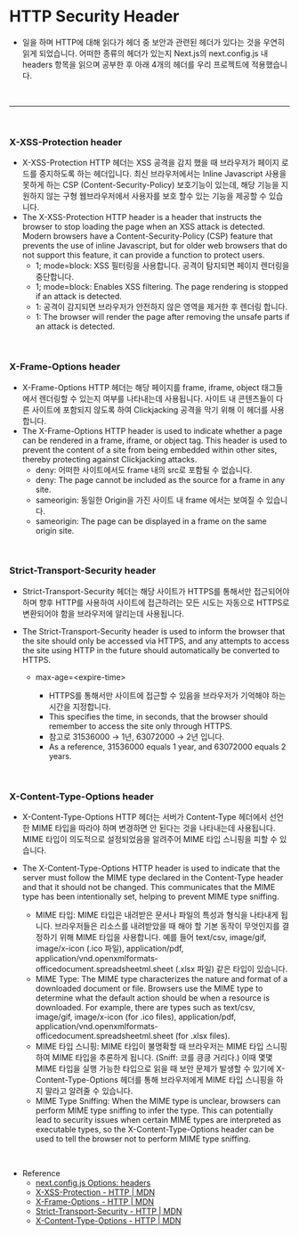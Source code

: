 # HTTP Security Header

- 일을 하며 HTTP에 대해 읽다가 헤더 중 보안과 관련된 헤더가 있다는 것을 우연히 읽게 되었습니다. 어떠한 종류의 헤더가 있는지 Next.js의 next.config.js 내 headers 항목을 읽으며 공부한 후 아래 4개의 헤더를 우리 프로젝트에 적용했습니다.

<br />

---

<br />

### X-XSS-Protection header

- X-XSS-Protection HTTP 헤더는 XSS 공격을 감지 했을 때 브라우저가 페이지 로드를 중지하도록 하는 헤더입니다. 최신 브라우저에서는 Inline Javascript 사용을 못하게 하는 CSP (Content-Security-Policy) 보호기능이 있는데, 해당 기능을 지원하지 않는 구형 웹브라우저에서 사용자를 보호 할수 있는 기능을 제공할 수 있습니다.
- The X-XSS-Protection HTTP header is a header that instructs the browser to stop loading the page when an XSS attack is detected. Modern browsers have a Content-Security-Policy (CSP) feature that prevents the use of inline Javascript, but for older web browsers that do not support this feature, it can provide a function to protect users.
  - 1; mode=block: XSS 필터링을 사용합니다. 공격이 탐지되면 페이지 렌더링을 중단합니다.
  - 1; mode=block: Enables XSS filtering. The page rendering is stopped if an attack is detected.
  - 1: 공격이 감지되면 브라우저가 안전하지 않은 영역을 제거한 후 렌더링 합니다.
  - 1: The browser will render the page after removing the unsafe parts if an attack is detected.

<br />

### X-Frame-Options header

- X-Frame-Options HTTP 헤더는 해당 페이지를 frame, iframe, object 태그들에서 렌더링할 수 있는지 여부를 나타내는데 사용됩니다. 사이트 내 콘텐츠들이 다른 사이트에 포함되지 않도록 하여 Clickjacking 공격을 막기 위해 이 헤더를 사용합니다.
- The X-Frame-Options HTTP header is used to indicate whether a page can be rendered in a frame, iframe, or object tag. This header is used to prevent the content of a site from being embedded within other sites, thereby protecting against Clickjacking attacks.
  - deny: 어떠한 사이트에서도 frame 내의 src로 포함될 수 없습니다.
  - deny: The page cannot be included as the source for a frame in any site.
  - sameorigin: 동일한 Origin을 가진 사이트 내 frame 에서는 보여질 수 있습니다.
  - sameorigin: The page can be displayed in a frame on the same origin site.

<br />

### Strict-Transport-Security header

- Strict-Transport-Security 헤더는 해당 사이트가 HTTPS를 통해서만 접근되어야 하며 향후 HTTP를 사용하여 사이트에 접근하려는 모든 시도는 자동으로 HTTPS로 변환되어야 함을 브라우저에 알리는데 사용됩니다.
- The Strict-Transport-Security header is used to inform the browser that the site should only be accessed via HTTPS, and any attempts to access the site using HTTP in the future should automatically be converted to HTTPS.

  - max-age=\<expire-time\>

    - HTTPS를 통해서만 사이트에 접근할 수 있음을 브라우저가 기억해야 하는 시간을 지정합니다.
    - This specifies the time, in seconds, that the browser should remember to access the site only through HTTPS.
    - 참고로 31536000 → 1년, 63072000 → 2년 입니다.
    - As a reference, 31536000 equals 1 year, and 63072000 equals 2 years.

<br />

### X-Content-Type-Options header

- X-Content-Type-Options HTTP 헤더는 서버가 Content-Type 헤더에서 선언한 MIME 타입을 따라야 하며 변경하면 안 된다는 것을 나타내는데 사용됩니다. MIME 타입이 의도적으로 설정되었음을 알려주어 MIME 타입 스니핑을 피할 수 있습니다.
- The X-Content-Type-Options HTTP header is used to indicate that the server must follow the MIME type declared in the Content-Type header and that it should not be changed. This communicates that the MIME type has been intentionally set, helping to prevent MIME type sniffing.

  - MIME 타입: MIME 타입은 내려받은 문서나 파일의 특성과 형식을 나타내게 됩니다. 브라우저들은 리소스를 내려받았을 때 해야 할 기본 동작이 무엇인지를 결정하기 위해 MIME 타입을 사용합니다. 예를 들어 text/csv, image/gif, image/x-icon (.ico 파일), application/pdf, application/vnd.openxmlformats-officedocument.spreadsheetml.sheet (.xlsx 파일) 같은 타입이 있습니다.
  - MIME Type: The MIME type characterizes the nature and format of a downloaded document or file. Browsers use the MIME type to determine what the default action should be when a resource is downloaded. For example, there are types such as text/csv, image/gif, image/x-icon (for .ico files), application/pdf, application/vnd.openxmlformats-officedocument.spreadsheetml.sheet (for .xlsx files).
  - MIME 타입 스니핑: MIME 타입이 불명확할 때 브라우저는 MIME 타입 스니핑하여 MIME 타입을 추론하게 됩니다. (Sniff: 코를 킁킁 거리다.) 이때 몇몇 MIME 타입을 실행 가능한 타입으로 읽을 때 보안 문제가 발생할 수 있기에 X-Content-Type-Options 헤더를 통해 브라우저에게 MIME 타입 스니핑을 하지 말라고 알려줄 수 있습니다.
  - MIME Type Sniffing: When the MIME type is unclear, browsers can perform MIME type sniffing to infer the type. This can potentially lead to security issues when certain MIME types are interpreted as executable types, so the X-Content-Type-Options header can be used to tell the browser not to perform MIME type sniffing.

<br />

- Reference
  - [next.config.js Options: headers](https://nextjs.org/docs/pages/api-reference/next-config-js/headers)
  - [X-XSS-Protection - HTTP | MDN](https://developer.mozilla.org/en-US/docs/Web/HTTP/Headers/X-XSS-Protection)
  - [X-Frame-Options - HTTP | MDN](https://developer.mozilla.org/en-US/docs/Web/HTTP/Headers/X-Frame-Options)
  - [Strict-Transport-Security - HTTP | MDN](https://developer.mozilla.org/en-US/docs/Web/HTTP/Headers/Strict-Transport-Security)
  - [X-Content-Type-Options - HTTP | MDN](https://developer.mozilla.org/en-US/docs/Web/HTTP/Headers/X-Content-Type-Options)
